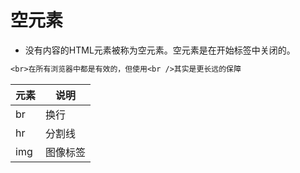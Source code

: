 # 空元素

- 没有内容的HTML元素被称为空元素。空元素是在开始标签中关闭的。

```txt
<br>在所有浏览器中都是有效的，但使用<br />其实是更长远的保障
```

元素  | 说明
--- | ----
br  | 换行
hr  | 分割线
img | 图像标签
